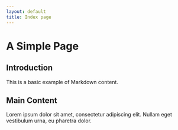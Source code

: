 ```yaml
---
layout: default
title: Index page
---
```


# A Simple Page

## Introduction

This is a basic example of Markdown content.

## Main Content

Lorem ipsum dolor sit amet, consectetur adipiscing elit. Nullam eget vestibulum urna, eu pharetra dolor.
